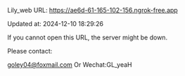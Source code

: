 Lily_web URL: https://ae6d-61-165-102-156.ngrok-free.app

Updated at: 2024-12-10 18:29:26

If you cannot open this URL, the server might be down.

Please contact: 

goley04@foxmail.com Or Wechat:GL_yeaH